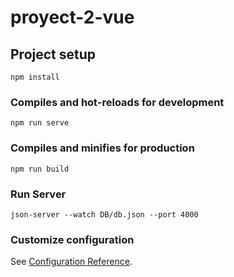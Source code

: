 # proyect-2-vue

## Project setup
```
npm install
```

### Compiles and hot-reloads for development
```
npm run serve
```

### Compiles and minifies for production
```
npm run build
```

### Run Server
```
json-server --watch DB/db.json --port 4000
```

### Customize configuration
See [Configuration Reference](https://cli.vuejs.org/config/).
